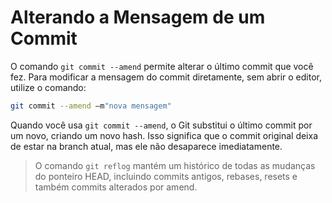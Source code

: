 # Alterando a Mensagem de um Commit

O comando `git commit --amend` permite alterar o último commit que você fez. Para modificar a mensagem do commit diretamente, sem abrir o editor, utilize o comando:

```bash
git commit --amend –m"nova mensagem"
```

Quando você usa `git commit --amend`, o Git substitui o último commit por um novo, criando um novo hash. Isso significa que o commit original deixa de estar na branch atual, mas ele não desaparece imediatamente.

> O comando `git reflog` mantém um histórico de todas as mudanças do ponteiro HEAD, incluindo commits antigos, rebases, resets e também commits alterados por amend.
